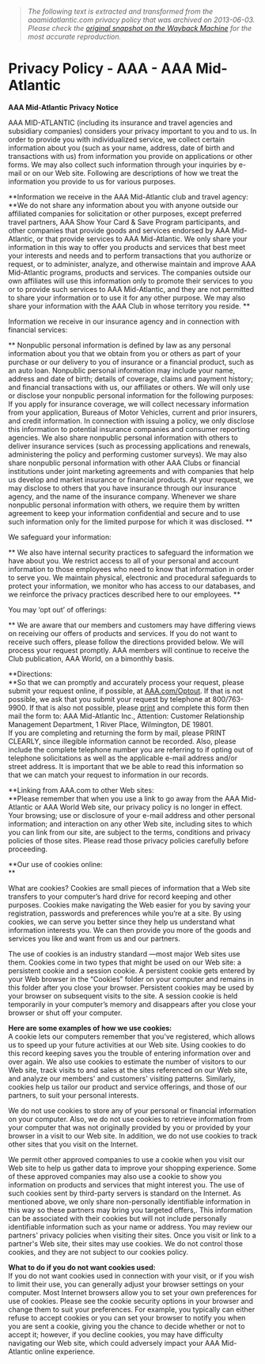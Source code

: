 > *The following text is extracted and transformed from the aaamidatlantic.com privacy policy that was archived on 2013-06-03. Please check the [original snapshot on the Wayback Machine](https://web.archive.org/web/20130603062524id_/https%3A//midatlantic.aaa.com/About/Privacy) for the most accurate reproduction.*

# Privacy Policy - AAA - AAA Mid-Atlantic

**AAA Mid-Atlantic Privacy Notice**

AAA MID-ATLANTIC (including its insurance and travel agencies and subsidiary companies) considers your privacy important to you and to us. In order to provide you with individualized service, we collect certain information about you (such as your name, address, date of birth and transactions with us) from information you provide on applications or other forms. We may also collect such information through your inquiries by e-mail or on our Web site. Following are descriptions of how we treat the information you provide to us for various purposes.

**Information we receive in the AAA Mid-Atlantic club and travel agency:  
**We do not share any information about you with anyone outside our affiliated companies for solicitation or other purposes, except preferred travel partners, AAA Show Your Card & Save Program participants, and other companies that provide goods and services endorsed by AAA Mid-Atlantic, or that provide services to AAA Mid-Atlantic. We only share your information in this way to offer you products and services that best meet your interests and needs and to perform transactions that you authorize or request, or to administer, analyze, and otherwise maintain and improve AAA Mid-Atlantic programs, products and services. The companies outside our own affiliates will use this information only to promote their services to you or to provide such services to AAA Mid-Atlantic, and they are not permitted to share your information or to use it for any other purpose. We may also share your information with the AAA Club in whose territory you reside. **

Information we receive in our insurance agency and in connection with financial services:

** Nonpublic personal information is defined by law as any personal information about you that we obtain from you or others as part of your purchase or our delivery to you of insurance or a financial product, such as an auto loan. Nonpublic personal information may include your name, address and date of birth; details of coverage, claims and payment history; and financial transactions with us, our affiliates or others. We will only use or disclose your nonpublic personal information for the following purposes: If you apply for insurance coverage, we will collect necessary information from your application, Bureaus of Motor Vehicles, current and prior insurers, and credit information. In connection with issuing a policy, we only disclose this information to potential insurance companies and consumer reporting agencies. We also share nonpublic personal information with others to deliver insurance services (such as processing applications and renewals, administering the policy and performing customer surveys). We may also share nonpublic personal information with other AAA Clubs or financial institutions under joint marketing agreements and with companies that help us develop and market insurance or financial products. At your request, we may disclose to others that you have insurance through our insurance agency, and the name of the insurance company. Whenever we share nonpublic personal information with others, we require them by written agreement to keep your information confidential and secure and to use such information only for the limited purpose for which it was disclosed. **

We safeguard your information:

** We also have internal security practices to safeguard the information we have about you. We restrict access to all of your personal and account information to those employees who need to know that information in order to serve you. We maintain physical, electronic and procedural safeguards to protect your information, we monitor who has access to our databases, and we reinforce the privacy practices described here to our employees. **

You may ‘opt out’ of offerings:

** We are aware that our members and customers may have differing views on receiving our offers of products and services. If you do not want to receive such offers, please follow the directions provided below. We will process your request promptly. AAA members will continue to receive the Club publication, AAA World, on a bimonthly basis.

**Directions:  
**So that we can promptly and accurately process your request, please submit your request online, if possible, at [AAA.com/Optout](http://www.aaa.com/Optout). If that is not possible, we ask that you submit your request by telephone at 800/763-9900. If that is also not possible, please [print](http://www.aaa.com/Optout) and complete this form then mail the form to: AAA Mid-Atlantic Inc., Attention: Customer Relationship Management Department, 1 River Place, Wilmington, DE 19801.  
If you are completing and returning the form by mail, please PRINT CLEARLY, since illegible information cannot be recorded. Also, please include the complete telephone number you are referring to if opting out of telephone solicitations as well as the applicable e-mail address and/or street address. It is important that we be able to read this information so that we can match your request to information in our records.

**Linking from AAA.com to other Web sites:  
**Please remember that when you use a link to go away from the AAA Mid-Atlantic or AAA World Web site, our privacy policy is no longer in effect. Your browsing; use or disclosure of your e-mail address and other personal information; and interaction on any other Web site, including sites to which you can link from our site, are subject to the terms, conditions and privacy policies of those sites. Please read those privacy policies carefully before proceeding.

**Our use of cookies online:  
**

What are cookies? Cookies are small pieces of information that a Web site transfers to your computer’s hard drive for record keeping and other purposes. Cookies make navigating the Web easier for you by saving your registration, passwords and preferences while you’re at a site. By using cookies, we can serve you better since they help us understand what information interests you. We can then provide you more of the goods and services you like and want from us and our partners.

The use of cookies is an industry standard —most major Web sites use them. Cookies come in two types that might be used on our Web site: a persistent cookie and a session cookie. A persistent cookie gets entered by your Web browser in the “Cookies” folder on your computer and remains in this folder after you close your browser. Persistent cookies may be used by your browser on subsequent visits to the site. A session cookie is held temporarily in your computer’s memory and disappears after you close your browser or shut off your computer.

**Here are some examples of how we use cookies:**   
A cookie lets our computers remember that you've registered, which allows us to speed up your future activities at our Web site. Using cookies to do this record keeping saves you the trouble of entering information over and over again. We also use cookies to estimate the number of visitors to our Web site, track visits to and sales at the sites referenced on our Web site, and analyze our members' and customers' visiting patterns. Similarly, cookies help us tailor our product and service offerings, and those of our partners, to suit your personal interests.

We do not use cookies to store any of your personal or financial information on your computer. Also, we do not use cookies to retrieve information from your computer that was not originally provided by you or provided by your browser in a visit to our Web site. In addition, we do not use cookies to track other sites that you visit on the Internet.

We permit other approved companies to use a cookie when you visit our Web site to help us gather data to improve your shopping experience. Some of these approved companies may also use a cookie to show you information on products and services that might interest you. The use of such cookies sent by third-party servers is standard on the Internet. As mentioned above, we only share non-personally identifiable information in this way so these partners may bring you targeted offers,. This information can be associated with their cookies but will not include personally identifiable information such as your name or address. You may review our partners' privacy policies when visiting their sites. Once you visit or link to a partner's Web site, their sites may use cookies. We do not control those cookies, and they are not subject to our cookies policy.

**What to do if you do not want cookies used:**   
If you do not want cookies used in connection with your visit, or if you wish to limit their use, you can generally adjust your browser settings on your computer. Most Internet browsers allow you to set your own preferences for use of cookies. Please see the cookie security options in your browser and change them to suit your preferences. For example, you typically can either refuse to accept cookies or you can set your browser to notify you when you are sent a cookie, giving you the chance to decide whether or not to accept it; however, if you decline cookies, you may have difficulty navigating our Web site, which could adversely impact your AAA Mid-Atlantic online experience.
